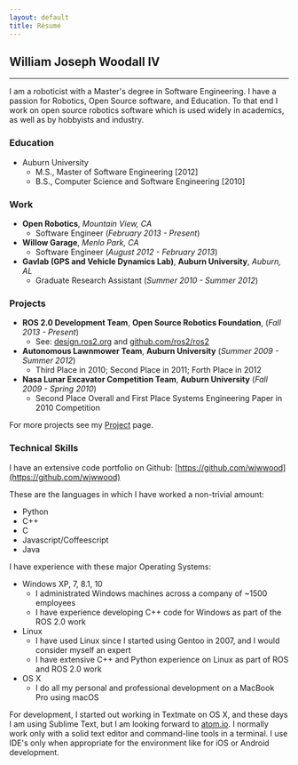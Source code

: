 ```yaml
---
layout: default
title: Résumé
---
```


## William Joseph Woodall IV
----

I am a roboticist with a Master's degree in Software Engineering.
I have a passion for Robotics, Open Source software, and Education.
To that end I work on open source robotics software which is used widely in academics, as well as by hobbyists and industry.

### Education

- Auburn University
  - M.S., Master of Software Engineering [2012]
  - B.S., Computer Science and Software Engineering [2010]

### Work

- __Open Robotics__, _Mountain View, CA_
  - Software Engineer (_February 2013 - Present_)
- __Willow Garage__, _Menlo Park, CA_
  - Software Engineer (_August 2012 - February 2013_)
- __Gavlab (GPS and Vehicle Dynamics Lab)__, __Auburn University__, _Auburn, AL_
  - Graduate Research Assistant (_Summer 2010 - Summer 2012_)

### Projects

- __ROS 2.0 Development Team__, __Open Source Robotics Foundation__, (_Fall 2013 - Present_)
  - See: [design.ros2.org](http://design.ros2.org/) and [github.com/ros2/ros2](https://github.com/ros2/ros2)
- __Autonomous Lawnmower Team__, __Auburn University__ (_Summer 2009 - Summer 2012_)
  - Third Place in 2010; Second Place in 2011; Forth Place in 2012
- __Nasa Lunar Excavator Competition Team__, __Auburn University__ (_Fall 2009 - Spring 2010_)
  - Second Place Overall and First Place Systems Engineering Paper in 2010 Competition

For more projects see my [Project](/projects.html) page.

### Technical Skills

I have an extensive code portfolio on Github: [https://github.com/wjwwood](https://github.com/wjwwood)

These are the languages in which I have worked a non-trivial amount:

- Python
- C++
- C
- Javascript/Coffeescript
- Java

I have experience with these major Operating Systems:

- Windows XP, 7, 8.1, 10
  - I administrated Windows machines across a company of ~1500 employees
  - I have experience developing C++ code for Windows as part of the ROS 2.0 work
- Linux
  - I have used Linux since I started using Gentoo in 2007, and I would consider myself an expert
  - I have extensive C++ and Python experience on Linux as part of ROS and ROS 2.0 work
- OS X
  - I do all my personal and professional development on a MacBook Pro using macOS

For development, I started out working in Textmate on OS X, and these days I am using Sublime Text, but I am looking forward to [atom.io](https://atom.io/).
I normally work only with a solid text editor and command-line tools in a terminal.
I use IDE's only when appropriate for the environment like for iOS or Android development.
